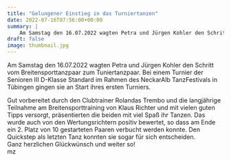 ```yaml
---
title: "Gelungener Einstieg in das Turniertanzen"
date: 2022-07-16T07:56:00+00:00
summary: |
    Am Samstag den 16.07.2022 wagten Petra und Jürgen Kohler den Schritt vom Breitensporttanzpaar zum Tuniertanzpaar. Bei einem Turnier der Senioren III D-Klasse Standard im Rahmen des NeckarAlb TanzFestivals in Tübingen gingen sie an Start ihres ersten Turniers.
draft: false
image: thumbnail.jpg
---
```


Am Samstag den 16.07.2022 wagten Petra und Jürgen Kohler den Schritt vom Breitensporttanzpaar zum Tuniertanzpaar. Bei einem Turnier der Senioren III D-Klasse Standard im Rahmen des NeckarAlb TanzFestivals in Tübingen gingen sie an Start ihres ersten Turniers.

Gut vorbereitet durch den Clubtrainer Rolandas Trembo und die langjährige Teilnahme am Breitensporttraining von Klaus Richter und mit vielen guten Tipps versorgt, präsentierten die beiden mit viel Spaß ihr Tanzen. Das wurde auch von den Wertungsrichtern positiv bewertet, so dass am Ende ein 2. Platz von 10 gestarteten Paaren verbucht werden konnte. Den Quickstep als letzten Tanz konnten sie sogar für sich entscheiden.  
Ganz herzlichen Glückwünsch und weiter so!  
mz


